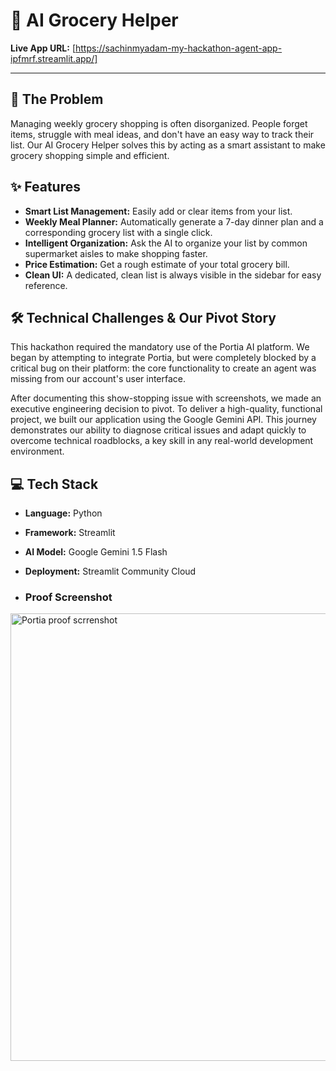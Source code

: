 # 🤖 AI Grocery Helper

**Live App URL:** [https://sachinmyadam-my-hackathon-agent-app-ipfmrf.streamlit.app/]

---

## 🚀 The Problem

Managing weekly grocery shopping is often disorganized. People forget items, struggle with meal ideas, and don't have an easy way to track their list. Our AI Grocery Helper solves this by acting as a smart assistant to make grocery shopping simple and efficient.

## ✨ Features

- **Smart List Management:** Easily add or clear items from your list.
- **Weekly Meal Planner:** Automatically generate a 7-day dinner plan and a corresponding grocery list with a single click.
- **Intelligent Organization:** Ask the AI to organize your list by common supermarket aisles to make shopping faster.
- **Price Estimation:** Get a rough estimate of your total grocery bill.
- **Clean UI:** A dedicated, clean list is always visible in the sidebar for easy reference.

## 🛠️ Technical Challenges & Our Pivot Story

This hackathon required the mandatory use of the Portia AI platform. We began by attempting to integrate Portia, but were completely blocked by a critical bug on their platform: the core functionality to create an agent was missing from our account's user interface.

After documenting this show-stopping issue with screenshots, we made an executive engineering decision to pivot. To deliver a high-quality, functional project, we built our application using the Google Gemini API. This journey demonstrates our ability to diagnose critical issues and adapt quickly to overcome technical roadblocks, a key skill in any real-world development environment.

## 💻 Tech Stack

- **Language:** Python
- **Framework:** Streamlit
- **AI Model:** Google Gemini 1.5 Flash
- **Deployment:** Streamlit Community Cloud

- ### Proof Screenshot
<img width="1440" height="716" alt="Portia proof scrrenshot" src="https://github.com/user-attachments/assets/d041c870-3357-4bb7-8135-435a6cbc60da" />
